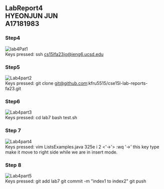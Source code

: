 LabReport4 <br> 
HYEONJUN JUN <br>
A17181983 <br>
---
### Step4
![lab4Pat1](https://github.com/kfru5515/cse15l-lab-reports-fa23/assets/120256621/52fdf45c-a0da-4107-ba20-71874847ca3d)
<br>
Keys pressed: ssh cs15lfa23jo@ieng6.ucsd.edu <enter>
### Step5
![Lab4part2](https://github.com/kfru5515/cse15l-lab-reports-fa23/assets/120256621/59d436d5-8d36-4956-8773-e62398bf68e0)
<br>
Keys pressed: git clone git@github.com:kfru5515/cse15l-lab-reports-fa23.git <enter>
### Step6
![Lab4part3](https://github.com/kfru5515/cse15l-lab-reports-fa23/assets/120256621/75e0b581-d1af-423f-bcae-ac0025e2c417)
<br>
Keys pressed: cd lab7 <enter> bash test.sh <eneter>
### Step 7
![Lab4part4](https://github.com/kfru5515/cse15l-lab-reports-fa23/assets/120256621/847fb87c-c208-4413-9f74-27b99d27207e)
<br>
Keys pressed: vim ListsExamples.java <enter> 325e i 2 <'->'> <backsapce> <esc> :wq <enter>
'->' this key type make it move to right side while we are in insert mode. 
### Step 8
![Lab4part5](https://github.com/kfru5515/cse15l-lab-reports-fa23/assets/120256621/55e483b6-8c97-4f7b-9d82-70249f974616)
<br>
Keys pressed: git add lab7 <enter> git commit -m "index1 to index2" <enter> git push <eneter>
